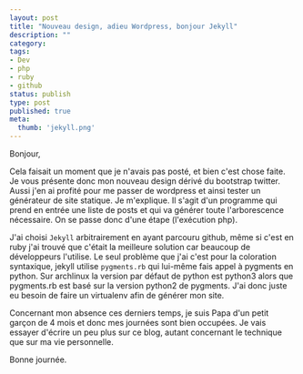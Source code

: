 ```yaml
---
layout: post
title: "Nouveau design, adieu Wordpress, bonjour Jekyll"
description: ""
category: 
tags: 
- Dev
- php
- ruby
- github
status: publish
type: post
published: true
meta:
  thumb: 'jekyll.png'
---
```

Bonjour,

Cela faisait un moment que je n'avais pas posté, et bien c'est chose faite. Je vous présente donc mon nouveau design dérivé du bootstrap twitter.
Aussi j'en ai profité pour me passer de wordpress et ainsi tester un générateur de site statique. Je m'explique. Il s'agit d'un programme qui prend en entrée une liste de posts et qui va générer toute l'arborescence nécessaire. On se passe donc d'une étape (l'exécution php).

J'ai choisi `Jekyll` arbitrairement en ayant parcouru github, même si c'est en ruby j'ai trouvé que c'était la meilleure solution car beaucoup de développeurs l'utilise.
Le seul problème que j'ai c'est pour la coloration syntaxique, jekyll utilise `pygments.rb` qui lui-même fais appel à pygments en python. Sur archlinux la version par défaut de python est python3 alors que pygments.rb est basé sur la version python2 de pygments. J'ai donc juste eu besoin de faire un virtualenv afin de générer mon site.

Concernant mon absence ces derniers temps, je suis Papa d'un petit garçon de 4 mois et donc mes journées sont bien occupées.
Je vais essayer d'écrire un peu plus sur ce blog, autant concernant le technique que sur ma vie personnelle.

Bonne journée.
